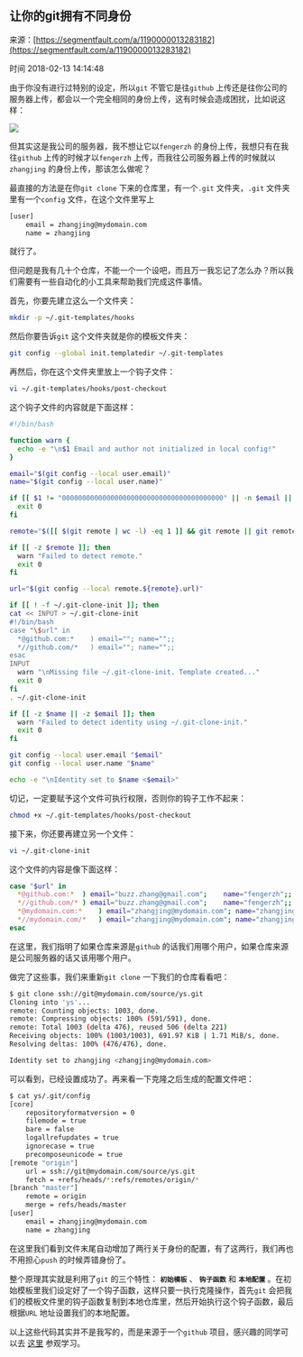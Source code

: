 ## 让你的git拥有不同身份

来源：[https://segmentfault.com/a/1190000013283182](https://segmentfault.com/a/1190000013283182)

时间 2018-02-13 14:14:48

 
由于你没有进行过特别的设定，所以`git` 不管它是往`github` 上传还是往你公司的服务器上传，都会以一个完全相同的身份上传，这有时候会造成困扰，比如说这样： 
 
![][0]  
 
但其实这是我公司的服务器，我不想让它以`fengerzh` 的身份上传，我想只有在我往`github` 上传的时候才以`fengerzh` 上传，而我往公司服务器上传的时候就以`zhangjing` 的身份上传，那该怎么做呢？ 
 
最直接的方法是在你`git clone` 下来的仓库里，有一个`.git` 文件夹，`.git` 文件夹里有一个`config` 文件，在这个文件里写上 

```sh
[user]
    email = zhangjing@mydomain.com
    name = zhangjing
```
 
就行了。
 
但问题是我有几十个仓库，不能一个一个设吧，而且万一我忘记了怎么办？所以我们需要有一些自动化的小工具来帮助我们完成这件事情。
 
首先，你要先建立这么一个文件夹：

```sh
mkdir -p ~/.git-templates/hooks
```
 
然后你要告诉`git` 这个文件夹就是你的模板文件夹： 

```sh
git config --global init.templatedir ~/.git-templates
```
 
再然后，你在这个文件夹里放上一个钩子文件：

```sh
vi ~/.git-templates/hooks/post-checkout
```
 
这个钩子文件的内容就是下面这样：

```sh
#!/bin/bash

function warn {
  echo -e "\n$1 Email and author not initialized in local config!"
}

email="$(git config --local user.email)"
name="$(git config --local user.name)"

if [[ $1 != "0000000000000000000000000000000000000000" || -n $email || -n $name ]]; then
  exit 0
fi

remote="$([[ $(git remote | wc -l) -eq 1 ]] && git remote || git remote | grep "^origin$")"

if [[ -z $remote ]]; then
  warn "Failed to detect remote."
  exit 0
fi

url="$(git config --local remote.${remote}.url)"

if [[ ! -f ~/.git-clone-init ]]; then
cat << INPUT > ~/.git-clone-init
#!/bin/bash
case "\$url" in
  *@github.com:*    ) email=""; name="";;
  *//github.com/*   ) email=""; name="";;
esac
INPUT
  warn "\nMissing file ~/.git-clone-init. Template created..."
  exit 0
fi
. ~/.git-clone-init

if [[ -z $name || -z $email ]]; then
  warn "Failed to detect identity using ~/.git-clone-init."
  exit 0
fi

git config --local user.email "$email"
git config --local user.name "$name"

echo -e "\nIdentity set to $name <$email>"
```
 
切记，一定要赋予这个文件可执行权限，否则你的钩子工作不起来：

```sh
chmod +x ~/.git-templates/hooks/post-checkout
```
 
接下来，你还要再建立另一个文件：

```sh
vi ~/.git-clone-init
```
 
这个文件的内容是像下面这样：

```sh
case "$url" in
  *@github.com:*  ) email="buzz.zhang@gmail.com";    name="fengerzh";;
  *//github.com/* ) email="buzz.zhang@gmail.com";    name="fengerzh";;
  *@mydomain.com:*    ) email="zhangjing@mydomain.com"; name="zhangjing";;
  *//mydomain.com/*   ) email="zhangjing@mydomain.com"; name="zhangjing";;
esac
```
 
在这里，我们指明了如果仓库来源是`github` 的话我们用哪个用户，如果仓库来源是公司服务器的话又该用哪个用户。 
 
做完了这些事，我们来重新`git clone` 一下我们的仓库看看吧： 

```sh
$ git clone ssh://git@mydomain.com/source/ys.git
Cloning into 'ys'...
remote: Counting objects: 1003, done.
remote: Compressing objects: 100% (591/591), done.
remote: Total 1003 (delta 476), reused 506 (delta 221)
Receiving objects: 100% (1003/1003), 691.97 KiB | 1.71 MiB/s, done.
Resolving deltas: 100% (476/476), done.

Identity set to zhangjing <zhangjing@mydomain.com>
```
 
可以看到，已经设置成功了。再来看一下克隆之后生成的配置文件吧：

```sh
$ cat ys/.git/config
[core]
    repositoryformatversion = 0
    filemode = true
    bare = false
    logallrefupdates = true
    ignorecase = true
    precomposeunicode = true
[remote "origin"]
    url = ssh://git@mydomain.com/source/ys.git
    fetch = +refs/heads/*:refs/remotes/origin/*
[branch "master"]
    remote = origin
    merge = refs/heads/master
[user]
    email = zhangjing@mydomain.com
    name = zhangjing
```
 
在这里我们看到文件末尾自动增加了两行关于身份的配置，有了这两行，我们再也不用担心`push` 的时候弄错身份了。 
 
整个原理其实就是利用了`git` 的三个特性： **`初始模板`**  、 **`钩子函数`**  和 **`本地配置`**  。在初始模板里我们设定好了一个钩子函数，这样只要一执行克隆操作，首先`git` 会把我们的模板文件里的钩子函数复制到本地仓库里，然后开始执行这个钩子函数，最后根据`URL` 地址设置我们的本地配置。 
 
以上这些代码其实并不是我写的，而是来源于一个`github` 项目，感兴趣的同学可以去 [这里][1] 参观学习。 
 


[1]: https://github.com/DrVanScott/git-clone-init
[0]: ../img/BnYJVjI.png 